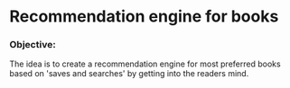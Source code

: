 # Recommendation engine for books

### Objective:
The idea is to create a recommendation engine for most preferred books based on 'saves and searches' by getting into the readers mind.


